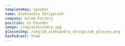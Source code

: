```yaml
---
templateKey: speaker
name: Aleksandra Skrzypczak
company: Golem Factory
position: Co-Founder
image: /img/aleksandra.jpg
glassesImg: /img/28_aleksandra_skrzypczak_glasses.png
hasPodcast: true
---
```


